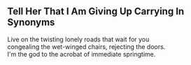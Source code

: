 Tell Her That I Am Giving Up Carrying In Synonyms
-------------------------------------------------
  
Live on the twisting lonely roads that wait for you  
congealing the wet-winged chairs, rejecting the doors.  
I'm the god to the acrobat of immediate springtime.  
